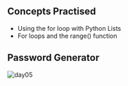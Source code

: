 ## Concepts Practised
- Using the for loop with Python Lists
- For loops and the range() function
## Password Generator
![day05](https://user-images.githubusercontent.com/98851253/154311198-83cc6a60-6a57-4e21-bb01-6b54593def0e.gif)